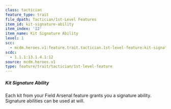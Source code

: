 ```yaml
---
class: tactician
feature_type: trait
file_dpath: Tactician/1st-Level Features
item_id: kit-signature-ability
item_index: '12'
item_name: Kit Signature Ability
level: 1
scc:
  - mcdm.heroes.v1:feature.trait.tactician.1st-level-feature:kit-signature-ability
scdc:
  - 1.1.1:13.1.4.1:12
source: mcdm.heroes.v1
type: feature/trait/tactician/1st-level-feature
---
```


##### Kit Signature Ability

Each kit from your Field Arsenal feature grants you a signature ability. Signature abilities can be used at will.
